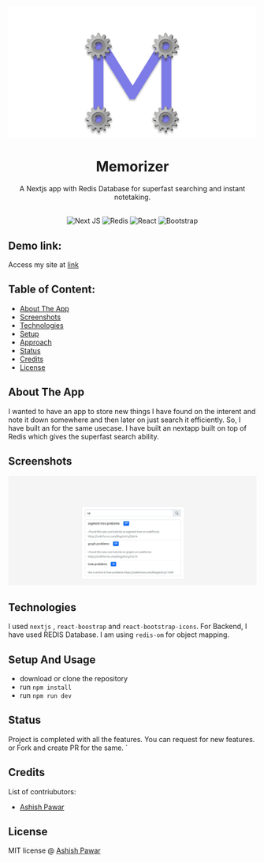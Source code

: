 <div align='center'>
<img src=".github/logo_small.png"/>
<h1> Memorizer </h1>
A Nextjs app with Redis Database for superfast searching and instant notetaking.
  <br/>
  <br/>
  
![Next JS](https://img.shields.io/badge/Next-black?style=for-the-badge&logo=next.js&logoColor=white)
![Redis](https://img.shields.io/badge/redis-%23DD0031.svg?style=for-the-badge&logo=redis&logoColor=white)
![React](https://img.shields.io/badge/react-%2320232a.svg?style=for-the-badge&logo=react&logoColor=%2361DAFB)
![Bootstrap](https://img.shields.io/badge/bootstrap-%23563D7C.svg?style=for-the-badge&logo=bootstrap&logoColor=white)
</div>

## Demo link:

Access my site at [link](https://memorizer-jet.vercel.app/)

## Table of Content:

- [About The App](#about-the-app)
- [Screenshots](#screenshots)
- [Technologies](#technologies)
- [Setup](#setup)
- [Approach](#approach)
- [Status](#status)
- [Credits](#credits)
- [License](#license)

## About The App

I wanted to have an app to store new things I have found on the interent and note it down somewhere and then later on just search it efficiently. So, I have built an for the same usecase. I have built an nextapp built on top of Redis which gives the superfast search ability.

## Screenshots

![screenshot](.github/screenshot.png)

## Technologies

I used `nextjs` , `react-boostrap` and `react-bootstrap-icons`. For Backend, I have used REDIS Database. I am using `redis-om` for object mapping. 

## Setup And Usage

- download or clone the repository
- run `npm install`
- run `npm run dev`

## Status

Project is completed with all the features. You can request for new features. or Fork and create PR for the same. `

## Credits

List of contriubutors:

- [Ashish Pawar](https://github.com/ashishpawar517)

## License

MIT license @ [Ashish Pawar](https://github.com/ashishpawar517/Memorizer/blob/main/LICENSE)

